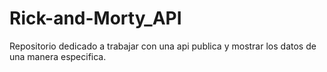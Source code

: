 # Rick-and-Morty_API
Repositorio dedicado a trabajar con una api publica y mostrar los datos de una manera especifica.
